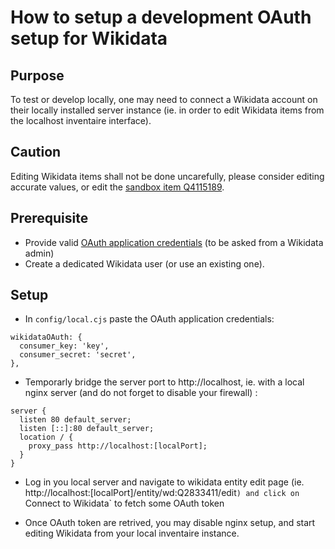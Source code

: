 # How to setup a development OAuth setup for Wikidata

## Purpose

To test or develop locally, one may need to connect a Wikidata account on their locally installed server instance (ie. in order to edit Wikidata items from the localhost inventaire interface).

## Caution

Editing Wikidata items shall not be done uncarefully, please consider editing accurate values, or edit the [sandbox item Q4115189](https://www.wikidata.org/wiki/Q4115189).

## Prerequisite

- Provide valid [OAuth application credentials](https://www.wikidata.org/wiki/Special:OAuthListConsumers/) (to be asked from a Wikidata admin)
- Create a dedicated Wikidata user (or use an existing one).

## Setup

- In `config/local.cjs` paste the OAuth application credentials:
```
wikidataOAuth: {
  consumer_key: 'key',
  consumer_secret: 'secret',
},
```

- Temporarly bridge the server port to http://localhost, ie. with a local nginx server (and do not forget to disable your firewall) :

```
server {
  listen 80 default_server;
  listen [::]:80 default_server;
  location / {
    proxy_pass http://localhost:[localPort];
  }
}
```

- Log in you local server and navigate to wikidata entity edit page (ie. http://localhost:[localPort]/entity/wd:Q2833411/edit`) and click on `Connect to Wikidata` to fetch some OAuth token

- Once OAuth token are retrived, you may disable nginx setup, and start editing Wikidata from your local inventaire instance.
